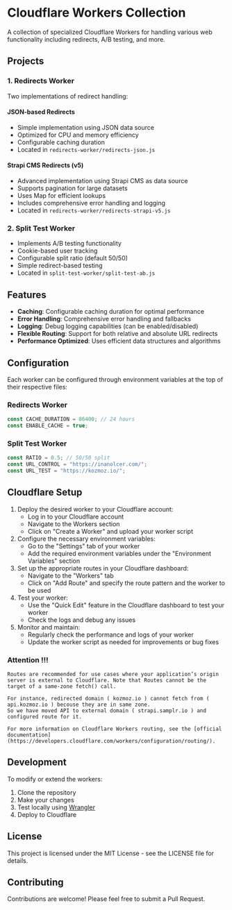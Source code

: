# Cloudflare Workers Collection

A collection of specialized Cloudflare Workers for handling various web functionality including redirects, A/B testing, and more.

## Projects

### 1. Redirects Worker
Two implementations of redirect handling:

#### JSON-based Redirects
- Simple implementation using JSON data source
- Optimized for CPU and memory efficiency
- Configurable caching duration
- Located in `redirects-worker/redirects-json.js`

#### Strapi CMS Redirects (v5)
- Advanced implementation using Strapi CMS as data source
- Supports pagination for large datasets
- Uses Map for efficient lookups
- Includes comprehensive error handling and logging
- Located in `redirects-worker/redirects-strapi-v5.js`

### 2. Split Test Worker
- Implements A/B testing functionality
- Cookie-based user tracking
- Configurable split ratio (default 50/50)
- Simple redirect-based testing
- Located in `split-test-worker/split-test-ab.js`

## Features

- **Caching**: Configurable caching duration for optimal performance
- **Error Handling**: Comprehensive error handling and fallbacks
- **Logging**: Debug logging capabilities (can be enabled/disabled)
- **Flexible Routing**: Support for both relative and absolute URL redirects
- **Performance Optimized**: Uses efficient data structures and algorithms

## Configuration

Each worker can be configured through environment variables at the top of their respective files:

### Redirects Worker
```javascript
const CACHE_DURATION = 86400; // 24 hours
const ENABLE_CACHE = true;
```

### Split Test Worker
```javascript
const RATIO = 0.5; // 50/50 split
const URL_CONTROL = "https://inanolcer.com/";
const URL_TEST = "https://kozmoz.io/";
```

## Cloudflare Setup

1. Deploy the desired worker to your Cloudflare account:
   - Log in to your Cloudflare account
   - Navigate to the Workers section
   - Click on "Create a Worker" and upload your worker script
2. Configure the necessary environment variables:
   - Go to the "Settings" tab of your worker
   - Add the required environment variables under the "Environment Variables" section
3. Set up the appropriate routes in your Cloudflare dashboard:
   - Navigate to the "Workers" tab
   - Click on "Add Route" and specify the route pattern and the worker to be used
4. Test your worker:
   - Use the "Quick Edit" feature in the Cloudflare dashboard to test your worker
   - Check the logs and debug any issues
5. Monitor and maintain:
   - Regularly check the performance and logs of your worker
   - Update the worker script as needed for improvements or bug fixes

 ### Attention !!!
    Routes are recommended for use cases where your application’s origin server is external to Cloudflare. Note that Routes cannot be the target of a same-zone fetch() call.

    For instance, redirected domain ( kozmoz.io ) cannot fetch from ( api.kozmoz.io ) becouse they are in same zone.
    So we have moved API to external domain ( strapi.samplr.io ) and configured route for it.

    For more information on Cloudflare Workers routing, see the [official documentation](https://developers.cloudflare.com/workers/configuration/routing/). 




## Development

To modify or extend the workers:

1. Clone the repository
2. Make your changes
3. Test locally using [Wrangler](https://developers.cloudflare.com/workers/wrangler/)
4. Deploy to Cloudflare

## License

This project is licensed under the MIT License - see the LICENSE file for details.

## Contributing

Contributions are welcome! Please feel free to submit a Pull Request.

